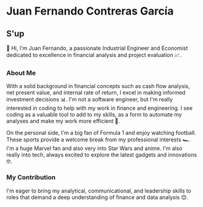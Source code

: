 # Juan Fernando Contreras García

## S'up

👋 Hi, I'm Juan Fernando, a passionate Industrial Engineer and Economist dedicated to excellence in financial analysis and project evaluation 📈.

### About Me

With a solid background in financial concepts such as cash flow analysis, net present value, and internal rate of return, I excel in making informed investment decisions 📊.
I'm not a software engineer, but I'm really interested in coding to help with my work in finance and engineering. I see coding as a valuable tool to add to my skills, as a form to automate my analyses and make my work more efficient 🚀.


On the personal side, I'm a big fan of Formula 1 and enjoy watching football. These sports provide a welcome break from my professional interests 🏎️.
I'm a huge Marvel fan and also very into Star Wars and anime. I'm also really into tech, always excited to explore the latest gadgets and innovations 🤓.

### My Contribution

I'm eager to bring my analytical, communicational, and leadership skills to roles that demand a deep understanding of finance and data analysis 😊.
